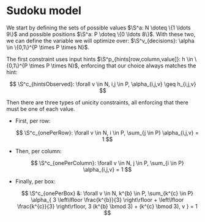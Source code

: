 # Sudoku model

We start by defining the sets of possible values
$\S^a: N \doteq \{1 \ldots 9\}$ and possible
positions $\S^a: P \doteq \{0 \ldots 8\}$. With
these two, we can define the variable we will optimize over:
$\S^v_{decisions}: \alpha \in \{0,1\}^{P \times P \times N}$.

The first constraint uses input hints $\S^p_{hints[row,column,value]}: h \in
\{0,1\}^{P \times P \times N}$, enforcing that our choice always matches the
hint:

$$
  \S^c_{hintsObserved}:
  \forall v \in N, i,j \in P, \alpha_{i,j,v} \geq h_{i,j,v}
$$

Then there are three types of unicity constraints, all enforcing that there must
be one of each value.

+ First, per row:

  $$
    \S^c_{onePerRow}:
    \forall v \in N, i \in P,
      \sum_{j \in P} \alpha_{i,j,v} = 1
  $$

+ Then, per column:

  $$
    \S^c_{onePerColumn}:
    \forall v \in N, j \in P,
      \sum_{i \in P} \alpha_{i,j,v} = 1
  $$

+ Finally, per box:

  $$
    \S^c_{onePerBox} &:
      \forall v \in N, k^{b} \in P,
      \sum_{k^{c} \in P}
      \alpha_{
          3 \left\lfloor \frac{k^{b}}{3} \right\rfloor
          + \left\lfloor \frac{k^{c}}{3} \right\rfloor,
          3 (k^{b} \bmod 3) + (k^{c} \bmod 3),
          v
      }
      = 1
  $$
